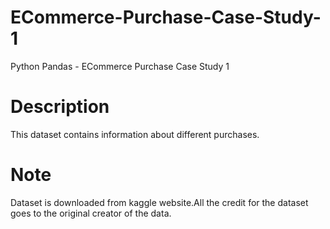 # ECommerce-Purchase-Case-Study-1
Python Pandas - ECommerce Purchase Case Study 1
# Description
This dataset contains information about different purchases.
# Note
Dataset is downloaded from kaggle website.All the credit for the dataset goes to the original creator of the data.

